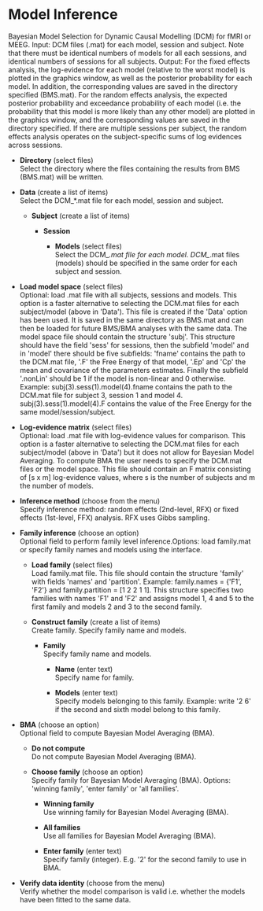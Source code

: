 # Model Inference  
Bayesian Model Selection for Dynamic Causal Modelling (DCM) for fMRI or MEEG.
Input: DCM files (.mat) for each model, session and subject. Note that there must be identical numbers of models for all each sessions, and identical numbers of sessions for all subjects. 
Output: For the fixed effects analysis, the log-evidence for each model (relative to the worst model) is plotted in the graphics window, as well as the posterior probability for each model. In addition, the corresponding values are saved in the directory specified (BMS.mat). For the random effects analysis, the expected posterior probability and exceedance probability of each model (i.e. the probability that this model is more likely than any other model) are plotted in the graphics window, and the corresponding values are saved in the directory specified. If there are multiple sessions per subject, the random effects analysis operates on the subject-specific sums of log evidences across sessions.

* **Directory** (select files)  
Select the directory where the files containing the results from BMS (BMS.mat) will be written.

* **Data** (create a list of items)  
Select the DCM_*.mat file for each model, session and subject.

    * **Subject** (create a list of items)  

        * **Session**   

            * **Models** (select files)  
            Select the DCM_*.mat file for each model. DCM_*.mat files (models) should be specified in the same order for each subject and session.

* **Load model space** (select files)  
Optional: load .mat file with all subjects, sessions and models. This option is a faster alternative to selecting the DCM.mat files for each subject/model (above in 'Data').
This file is created if the 'Data' option has been used. It is saved in the same directory as BMS.mat and can then be loaded for future BMS/BMA analyses with the same data.
The model space file should contain the structure 'subj'. This structure should have the field 'sess' for sessions, then the subfield 'model' and in 'model' there should be five subfields: 'fname' contains the path to the DCM.mat file, '.F' the Free Energy of that model, '.Ep' and 'Cp' the mean and covariance of the parameters estimates. Finally the subfield '.nonLin' should be 1 if the model is non-linear and 0 otherwise.
Example: subj(3).sess(1).model(4).fname contains the path to the DCM.mat file for subject 3, session 1 and model 4. subj(3).sess(1).model(4).F contains the value of the Free Energy for the same model/session/subject.

* **Log-evidence matrix** (select files)  
Optional: load .mat file with log-evidence values for comparison. This option is a faster alternative to selecting the DCM.mat files for each subject/model (above in 'Data') but it does not allow for Bayesian Model Averaging. To compute BMA the user needs to specify the DCM.mat files or the model space. 
This file should contain an F matrix consisting of [s x m] log-evidence values, where s is the number of subjects and m the number of models.

* **Inference method** (choose from the menu)  
Specify inference method: random effects (2nd-level, RFX) or fixed effects (1st-level, FFX) analysis. RFX uses Gibbs sampling.

* **Family inference** (choose an option)  
Optional field to perform family level inference.Options: load family.mat or specify family names and models using the interface.

    * **Load family** (select files)  
    Load family.mat file. This file should contain the structure 'family' with fields 'names' and 'partition'. Example: family.names = {'F1', 'F2'} and family.partition = [1 2 2 1 1].  This structure specifies two families with names 'F1' and 'F2' and assigns model 1, 4 and 5 to the first family and models 2 and 3 to the second family.

    * **Construct family** (create a list of items)  
    Create family. Specify family name and models.

        * **Family**   
        Specify family name and models.

            * **Name** (enter text)  
            Specify name for family.

            * **Models** (enter text)  
            Specify models belonging to this family. Example: write '2 6' if the second and sixth model belong to this family.

* **BMA** (choose an option)  
Optional field to compute Bayesian Model Averaging (BMA).

    * **Do not compute**   
    Do not compute Bayesian Model Averaging (BMA).

    * **Choose family** (choose an option)  
    Specify family for Bayesian Model Averaging (BMA). Options: 'winning family', 'enter family' or 'all families'.

        * **Winning family**   
        Use winning family for Bayesian Model Averaging (BMA).

        * **All families**   
        Use all families for Bayesian Model Averaging (BMA).

        * **Enter family** (enter text)  
        Specify family (integer). E.g. '2' for the second family to use in BMA. 

* **Verify data identity** (choose from the menu)  
Verify whether the model comparison is valid i.e. whether the models have been fitted to the same data.
